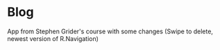 # Blog
App from Stephen Grider's course with some changes (Swipe to delete, newest version of R.Navigation)
